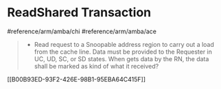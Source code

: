 # ReadShared Transaction
#reference/arm/amba/chi
#reference/arm/amba/ace
> * Read request to a Snoopable address region to carry out a load from the cache line. Data must be provided to the Requester in UC, UD, SC, or SD states. 
When gets data by the RN, the data shall be marked as kind of what it received?

[[B00B93ED-93F2-426E-98B1-95EBA64C415F]]
